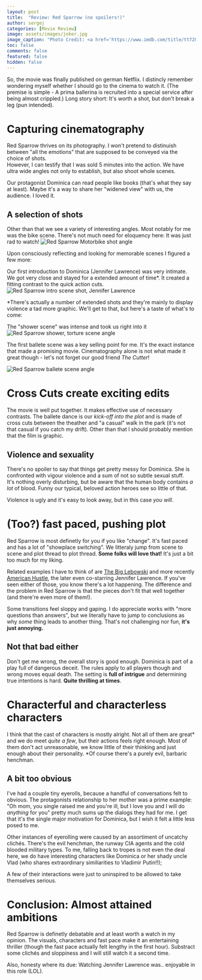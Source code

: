 ```yaml
---
layout: post
title:  "Review: Red Sparrow (no spoilers!)"
author: sergej
categories: [Movie Review]
image: assets/images/joker.jpg
image_caption: "Photo Credit: <a href='https://www.imdb.com/title/tt7286456/mediaviewer/rm2427557377' target='_blank'>IMDb</a>"
toc: false
comments: false
featured: false
hidden: false
---
```


So, the movie was finally published on german Netflix.
I distincly remember wondering myself whether I should go to the cinema to watch it.
(The premise is simple - 
A prima ballerina is recruited into a special service after being almost crippled.)
Long story short: It's worth a shot, but don't break a leg (pun intended).

# Capturing cinematography
Red Sparrow thrives on its photography.
I won't pretend to distinuish between "all the emotions" that are supposed to be conveyed via the choice of shots.  
However, I can testify that I was sold 5 minutes into the action.
We have ultra wide angles not only to establish, but also shoot whole scenes. 

Our protagonist Dominica can read people like books (that's what they say at least).
Maybe it's a way to share her "widened view" with us, the audience.
I loved it.

## A selection of shots
Other than that we see a variety of interesting angles.
Most notably for me was the bike scene.
There's not much need for eloquency here: It was just rad to watch! 
![Red Sparrow Motorbike shot angle](../_site/assets/images/circle.jpg)

Upon consciously reflecting and looking for memorable scenes I figured a few more:

Our first introduction to Dominica (Jennifer Lawrence) was very intimate.
We got very close and stayed for a extended amount of time*.
It created a fitting contrast to the quick action cuts.
![Red Sparrow intro scene shot, Jennifer Lawrence](../_site/assets/images/circle.jpg)

*There's actually a number of extended shots and they're mainly to display violence a tad more graphic. 
We'll get to that, but here's a taste of what's to come:

The "shower scene" was intense and took us right into it 
![Red Sparrow shower, torture scene angle](../_site/assets/images/circle.jpg)

The first ballete scene was a key selling point for me.
It's the exact instance that made a promising movie.
Cinematography alone is not what made it great though - let's not forget our good friend _The Cutter_! 

![Red Sparrow ballete scene angle](../_site/assets/images/circle.jpg)

# Cross Cuts create exciting edits
The movie is well put together.
It makes effective use of necessary contrasts.
The ballete dance is our *kick-off into the plot* and is made of cross cuts between the theather and "a casual" walk in the park
(it's not that casual if you catch my drift).
Other than that I should probably mention that the film is graphic.

## Violence and sexuality
There's no spoiler to say that things get pretty messy for Dominica.
She is confronted with vigour violence and a sum of not so subtle sexual stuff.  
It's nothing overly disturbing, but be aware that the human body contains *a lot* of blood.
Funny our typical, beloved action heroes see so little of that.

Violence is ugly and it's easy to look away, but in this case *you will*.

# (Too?) fast paced, pushing plot
Red Sparrow is most definetly for you if you like "change".
It's fast paced and has a lot of "showplace switching".
We litteraly jump from scene to scene and plot thread to plot thread.
**Some folks will love that!**
It's just a bit too much for my liking.

Related examples I have to think of are [The Big Lebowski](imdb) and more recently [American Hustle](imdb),
the later even co-starring Jennifer Lawrence.
If you've seen either of those, you know there's a lot happening.
The difference and the problem in Red Sparrow is that the pieces don't fit that well together (and there're even more of them!).

Some transitions feel sloppy and gaping.
I do appreciate works with "more questions than answers",
 but we literally have to jump to conclusions as why *some* thing leads to another thing.
That's not challenging nor fun, **it's just annoying.**

## Not that bad either
Don't get me wrong, the overall story is good enough.
Dominica is part of a play full of dangerous deceit.
The rules apply to all players though and wrong moves equal death.
The setting is **full of intrigue** and determining true intentions is hard.
**Quite thrilling at times**.

# Characterful and characterless characters
I think that the cast of characters is mostly alright.
Not all of them are great* and we do meet *quite a few*, but their actions feels right enough.
Most of them don't act unreasonable, we know little of their thinking and just enough about their personality.
*Of course there's a purely evil, barbaric henchman.

## A bit too obvious
I've had a couple tiny eyerolls, because a handful of conversations felt to obvious. 
The protagonists relationship to her mother was a prime example:
"Oh mom, you single raised me and you're ill, but I love you and I will do *anything* for you" pretty much sums up the dialogs they had for me.
I get that it's the single major motivation for Dominica, but I wish it felt a little less posed to me.

Other instances of eyerolling were caused by an assortiment of uncatchy clichés.
There's the evil henchman, the runway CIA agents and the cold blooded military types.
To me, falling back to tropes is not even the deal here, we do have interesting characters like Dominica or her shady uncle Vlad
(who shares extraordinary similiarities to Vladimir Putin!!);

A few of their interactions were just to uninspired to be allowed to take themselves serious.

# Conclusion: Almost attained ambitions
Red Sparrow is definetly debatable and at least worth a watch in my opinion.
The visuals, characters and fast pace make it an entertaining thriller
(though the fast pace actually felt lengthy in the first hour).
Substract some clichés and sloppiness and I will still watch it a second time.

Also, honesty where its due: Watching Jennifer Lawrence was.. enjoyable in this role (LOL).